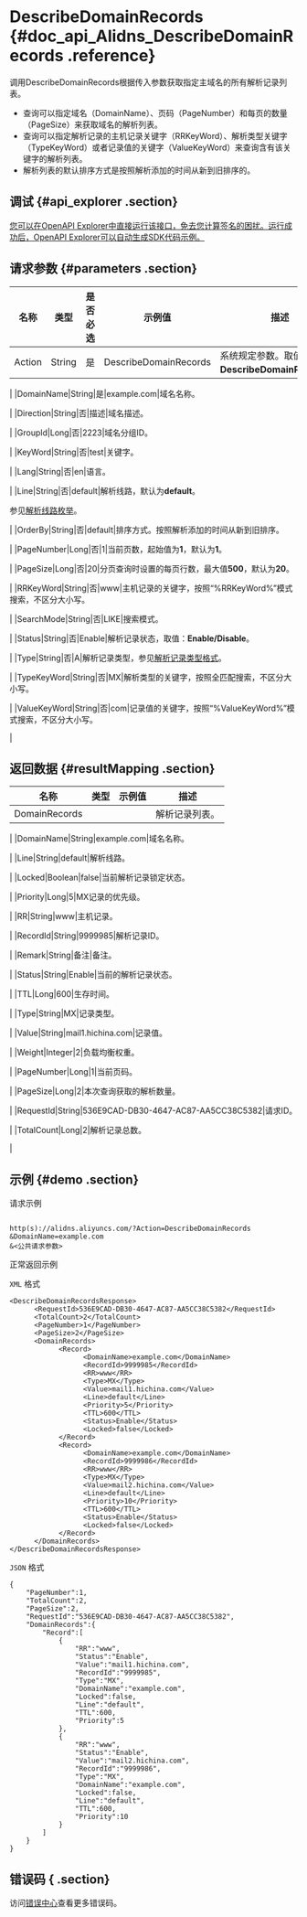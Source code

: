 # DescribeDomainRecords {#doc_api_Alidns_DescribeDomainRecords .reference}

调用DescribeDomainRecords根据传入参数获取指定主域名的所有解析记录列表。

-   查询可以指定域名（DomainName）、页码（PageNumber）和每页的数量（PageSize）来获取域名的解析列表。
-   查询可以指定解析记录的主机记录关键字（RRKeyWord）、解析类型关键字（TypeKeyWord）或者记录值的关键字（ValueKeyWord）来查询含有该关键字的解析列表。
-   解析列表的默认排序方式是按照解析添加的时间从新到旧排序的。

## 调试 {#api_explorer .section}

[您可以在OpenAPI Explorer中直接运行该接口，免去您计算签名的困扰。运行成功后，OpenAPI Explorer可以自动生成SDK代码示例。](https://api.aliyun.com/#product=Alidns&api=DescribeDomainRecords&type=RPC&version=2015-01-09)

## 请求参数 {#parameters .section}

|名称|类型|是否必选|示例值|描述|
|--|--|----|---|--|
|Action|String|是|DescribeDomainRecords|系统规定参数。取值：**DescribeDomainRecords**。

 |
|DomainName|String|是|example.com|域名名称。

 |
|Direction|String|否|描述|域名描述。

 |
|GroupId|Long|否|2223|域名分组ID。

 |
|KeyWord|String|否|test|关键字。

 |
|Lang|String|否|en|语言。

 |
|Line|String|否|default|解析线路，默认为**default**。

 参见[解析线路枚举](https://help.aliyun.com/document_detail/29807.html?spm=a2c4g.11186623.2.22.2cee2846MZb2I3)。

 |
|OrderBy|String|否|default|排序方式。按照解析添加的时间从新到旧排序。

 |
|PageNumber|Long|否|1|当前页数，起始值为**1**，默认为**1**。

 |
|PageSize|Long|否|20|分页查询时设置的每页行数，最大值**500**，默认为**20**。

 |
|RRKeyWord|String|否|www|主机记录的关键字，按照“%RRKeyWord%”模式搜索，不区分大小写。

 |
|SearchMode|String|否|LIKE|搜索模式。

 |
|Status|String|否|Enable|解析记录状态，取值：**Enable/Disable**。

 |
|Type|String|否|A|解析记录类型，参见[解析记录类型格式](https://help.aliyun.com/document_detail/29805.html?spm=a2c4g.11186623.2.20.2cee2846MZb2I3)。

 |
|TypeKeyWord|String|否|MX|解析类型的关键字，按照全匹配搜索，不区分大小写。

 |
|ValueKeyWord|String|否|com|记录值的关键字，按照“%ValueKeyWord%”模式搜索，不区分大小写。

 |

## 返回数据 {#resultMapping .section}

|名称|类型|示例值|描述|
|--|--|---|--|
|DomainRecords| | |解析记录列表。

 |
|DomainName|String|example.com|域名名称。

 |
|Line|String|default|解析线路。

 |
|Locked|Boolean|false|当前解析记录锁定状态。

 |
|Priority|Long|5|MX记录的优先级。

 |
|RR|String|www|主机记录。

 |
|RecordId|String|9999985|解析记录ID。

 |
|Remark|String|备注|备注。

 |
|Status|String|Enable|当前的解析记录状态。

 |
|TTL|Long|600|生存时间。

 |
|Type|String|MX|记录类型。

 |
|Value|String|mail1.hichina.com|记录值。

 |
|Weight|Integer|2|负载均衡权重。

 |
|PageNumber|Long|1|当前页码。

 |
|PageSize|Long|2|本次查询获取的解析数量。

 |
|RequestId|String|536E9CAD-DB30-4647-AC87-AA5CC38C5382|请求ID。

 |
|TotalCount|Long|2|解析记录总数。

 |

## 示例 {#demo .section}

请求示例

``` {#request_demo}

http(s)://alidns.aliyuncs.com/?Action=DescribeDomainRecords
&DomainName=example.com
&<公共请求参数>

```

正常返回示例

`XML` 格式

``` {#xml_return_success_demo}
<DescribeDomainRecordsResponse>
      <RequestId>536E9CAD-DB30-4647-AC87-AA5CC38C5382</RequestId>
      <TotalCount>2</TotalCount>
      <PageNumber>1</PageNumber>
      <PageSize>2</PageSize>
      <DomainRecords>
            <Record>
                  <DomainName>example.com</DomainName>
                  <RecordId>9999985</RecordId>
                  <RR>www</RR>
                  <Type>MX</Type>
                  <Value>mail1.hichina.com</Value>
                  <Line>default</Line>
                  <Priority>5</Priority>
                  <TTL>600</TTL>
                  <Status>Enable</Status>
                  <Locked>false</Locked>
            </Record>
            <Record>
                  <DomainName>example.com</DomainName>
                  <RecordId>9999986</RecordId>
                  <RR>www</RR>
                  <Type>MX</Type>
                  <Value>mail2.hichina.com</Value>
                  <Line>default</Line>
                  <Priority>10</Priority>
                  <TTL>600</TTL>
                  <Status>Enable</Status>
                  <Locked>false</Locked>
            </Record>
      </DomainRecords>
</DescribeDomainRecordsResponse>
```

`JSON` 格式

``` {#json_return_success_demo}
{
	"PageNumber":1,
	"TotalCount":2,
	"PageSize":2,
	"RequestId":"536E9CAD-DB30-4647-AC87-AA5CC38C5382",
	"DomainRecords":{
		"Record":[
			{
				"RR":"www",
				"Status":"Enable",
				"Value":"mail1.hichina.com",
				"RecordId":"9999985",
				"Type":"MX",
				"DomainName":"example.com",
				"Locked":false,
				"Line":"default",
				"TTL":600,
				"Priority":5
			},
			{
				"RR":"www",
				"Status":"Enable",
				"Value":"mail2.hichina.com",
				"RecordId":"9999986",
				"Type":"MX",
				"DomainName":"example.com",
				"Locked":false,
				"Line":"default",
				"TTL":600,
				"Priority":10
			}
		]
	}
}
```

## 错误码 { .section}

访问[错误中心](https://error-center.aliyun.com/status/product/Alidns)查看更多错误码。

